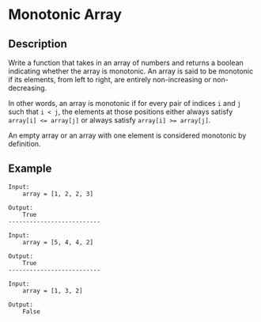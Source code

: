 # Monotonic Array

## Description

Write a function that takes in an array of numbers and returns a boolean indicating whether the array is monotonic. An array is said to be monotonic if its elements, from left to right, are entirely non-increasing or non-decreasing.

In other words, an array is monotonic if for every pair of indices `i` and `j` such that `i < j`, the elements at those positions either always satisfy `array[i] <= array[j]` or always satisfy `array[i] >= array[j]`.

An empty array or an array with one element is considered monotonic by definition.

## Example

```
Input:
    array = [1, 2, 2, 3]

Output:
    True
--------------------------

Input:
    array = [5, 4, 4, 2]

Output:
    True
--------------------------

Input:
    array = [1, 3, 2]

Output:
    False
```